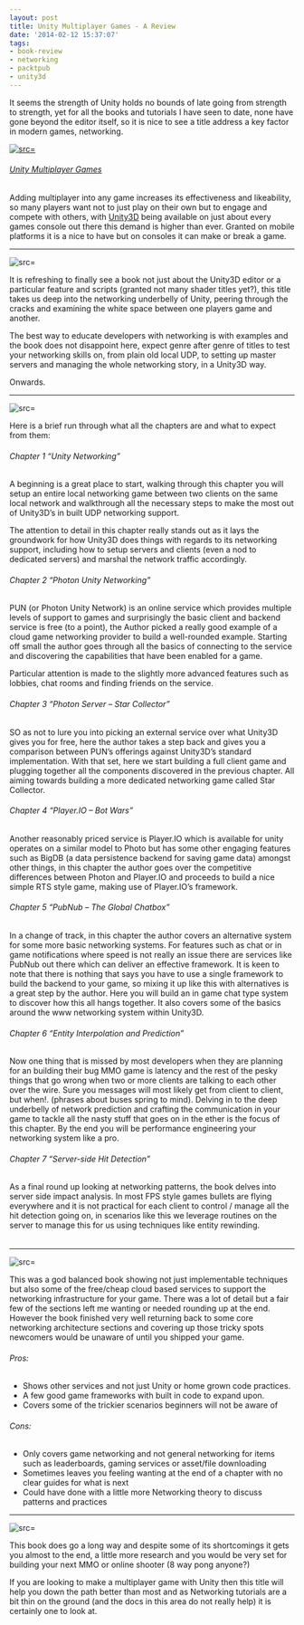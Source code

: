 ```yaml
---
layout: post
title: Unity Multiplayer Games - A Review
date: '2014-02-12 15:37:07'
tags:
- book-review
- networking
- packtpub
- unity3d
---
```


It seems the strength of Unity holds no bounds of late going from strength to strength, yet for all the books and tutorials I have seen to date, none have gone beyond the editor itself, so it is nice to see a title address a key factor in modern games, networking.

[![ src=]()](http://bit.ly/1ct8u9F)

###### [Unity Multiplayer Games](http://bit.ly/1ct8u9F)

Adding multiplayer into any game increases its effectiveness and likeability, so many players want not to just play on their own but to engage and compete with others, with [Unity3D](http://unity3d.com/) being available on just about every games console out there this demand is higher than ever.  Granted on mobile platforms it is a nice to have but on consoles it can make or break a game.

* * *

![src=]()

It is refreshing to finally see a book not just about the Unity3D editor or a particular feature and scripts (granted not many shader titles yet?), this title takes us deep into the networking underbelly of Unity, peering through the cracks and examining the white space between one players game and another.

The best way to educate developers with networking is with examples and the book does not disappoint here, expect genre after genre of titles to test your networking skills on, from plain old local UDP, to setting up master servers and managing the whole networking story, in a Unity3D way.

 

Onwards.

* * *

![src=]()

Here is a brief run through what all the chapters are and what to expect from them:

###### Chapter 1 “Unity Networking”

A beginning is a great place to start, walking through this chapter you will setup an entire local networking game between two clients on the same local network and walkthrough all the necessary steps to make the most out of Unity3D’s in built UDP networking support.

The attention to detail in this chapter really stands out as it lays the groundwork for how Unity3D does things with regards to its networking support, including how to setup servers and clients (even a nod to dedicated servers) and marshal the network traffic accordingly.

###### Chapter 2 “Photon Unity Networking”

PUN (or Photon Unity Network)  is an online service which provides multiple levels of support to games and surprisingly the basic client and backend service is free (to a point), the Author picked a really good example of a cloud game networking provider to build a well-rounded example.  Starting off small the author goes through all the basics of connecting to the service and discovering the capabilities that have been enabled for a game.

Particular attention is made to the slightly more advanced features such as lobbies, chat rooms and finding friends on the service.

###### Chapter 3 “Photon Server – Star Collector”

SO as not to lure you into picking an external service over what Unity3D gives you for free, here the author takes a step back and gives you a comparison between PUN’s offerings against Unity3D’s standard implementation.  With that set, here we start building a full client game and plugging together all the components discovered in the previous chapter.  All aiming towards building a more dedicated networking game called Star Collector.

###### Chapter 4 “Player.IO – Bot Wars”

Another reasonably priced service is Player.IO which is available for unity operates on a similar model to Photo but has some other engaging features such as BigDB (a data persistence backend for saving game data) amongst other things, in this chapter the author goes over the competitive differences between Photon and Player.IO and proceeds to build a nice simple RTS style game, making use of Player.IO’s framework.

###### Chapter 5 “PubNub – The Global Chatbox”

In a change of track, in this chapter the author covers an alternative system for some more basic networking systems.  For features such as chat or in game notifications where speed is not really an issue there are services like PubNub out there which can deliver an effective framework.  It is keen to note that there is nothing that says you have to use a single framework to build the backend to your game, so mixing it up like this with alternatives is a great step by the author.  Here you will build an in game chat type system to discover how this all hangs together.  It also covers some of the basics around the www networking system within Unity3D.

###### Chapter 6 “Entity Interpolation and Prediction”

Now one thing that is missed by most developers when they are planning for an building their bug MMO game is latency and the rest of the pesky things that go wrong when two or more clients are talking to each other over the wire.  Sure you messages will most likely get from client to client, but when!. (phrases about buses spring to mind). Delving in to the deep underbelly of network prediction and crafting the communication in your game to tackle all the nasty stuff that goes on in the ether is the focus of this chapter. By the end you will be performance engineering your networking system like a pro.

###### Chapter 7 “Server-side Hit Detection”

As a final round up looking at networking patterns, the book delves into server side impact analysis. In most FPS style games bullets are flying everywhere and it is not practical for each client to control / manage all the hit detection going on, in scenarios like this we leverage routines on the server to manage this for us using techniques like entity rewinding.

###### 

* * *

![src=]()

This was a god balanced book showing not just implementable techniques but also some of the free/cheap cloud based services to support the networking infrastructure for your game.  There was a lot of detail but a fair few of the sections left me wanting or needed rounding up at the end.  However the book finished very well returning back to some core networking architecture sections and covering up those tricky spots newcomers would be unaware of until you shipped your game.

###### Pros:

- Shows other services and not just Unity or home grown code practices.
- A few good game frameworks with built in code to expand upon.
- Covers some of the trickier scenarios beginners will not be aware of

###### Cons:

- Only covers game networking and not general networking for items such as leaderboards, gaming services or asset/file downloading
- Sometimes leaves you feeling wanting at the end of a chapter with no clear guides for what is next
- Could have done with a little more Networking theory to discuss patterns and practices

* * *

![src=]()

This book does go a long way and despite some of its shortcomings it gets you almost to the end, a little more research and you would be very set for building your next MMO or online shooter (8 way pong anyone?)

If you are looking to make a multiplayer game with Unity then this title will help you down the path better than most and as Networking tutorials are a bit thin on the ground (and the docs in this area do not really help) it is certainly one to look at.

